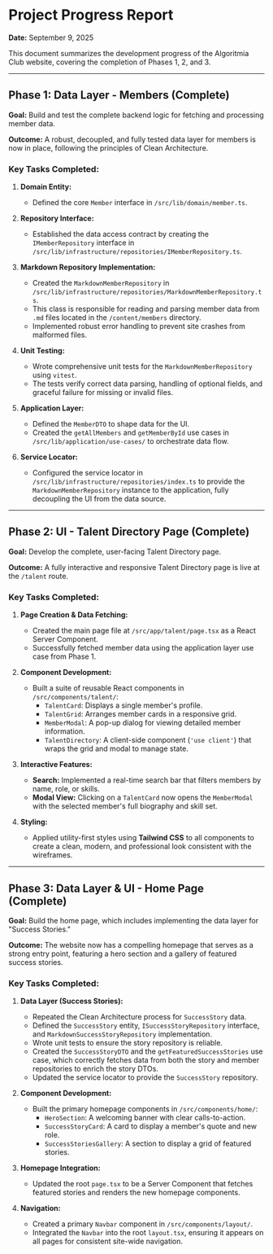 # Project Progress Report

**Date:** September 9, 2025

This document summarizes the development progress of the Algoritmia Club website, covering the completion of Phases 1, 2, and 3.

---

## Phase 1: Data Layer - Members (Complete)

**Goal:** Build and test the complete backend logic for fetching and processing member data.

**Outcome:** A robust, decoupled, and fully tested data layer for members is now in place, following the principles of Clean Architecture.

### Key Tasks Completed:

1.  **Domain Entity:**
    *   Defined the core `Member` interface in `/src/lib/domain/member.ts`.

2.  **Repository Interface:**
    *   Established the data access contract by creating the `IMemberRepository` interface in `/src/lib/infrastructure/repositories/IMemberRepository.ts`.

3.  **Markdown Repository Implementation:**
    *   Created the `MarkdownMemberRepository` in `/src/lib/infrastructure/repositories/MarkdownMemberRepository.ts`.
    *   This class is responsible for reading and parsing member data from `.md` files located in the `/content/members` directory.
    *   Implemented robust error handling to prevent site crashes from malformed files.

4.  **Unit Testing:**
    *   Wrote comprehensive unit tests for the `MarkdownMemberRepository` using `vitest`.
    *   The tests verify correct data parsing, handling of optional fields, and graceful failure for missing or invalid files.

5.  **Application Layer:**
    *   Defined the `MemberDTO` to shape data for the UI.
    *   Created the `getAllMembers` and `getMemberById` use cases in `/src/lib/application/use-cases/` to orchestrate data flow.

6.  **Service Locator:**
    *   Configured the service locator in `/src/lib/infrastructure/repositories/index.ts` to provide the `MarkdownMemberRepository` instance to the application, fully decoupling the UI from the data source.

---

## Phase 2: UI - Talent Directory Page (Complete)

**Goal:** Develop the complete, user-facing Talent Directory page.

**Outcome:** A fully interactive and responsive Talent Directory page is live at the `/talent` route.

### Key Tasks Completed:

1.  **Page Creation & Data Fetching:**
    *   Created the main page file at `/src/app/talent/page.tsx` as a React Server Component.
    *   Successfully fetched member data using the application layer use case from Phase 1.

2.  **Component Development:**
    *   Built a suite of reusable React components in `/src/components/talent/`:
        *   `TalentCard`: Displays a single member's profile.
        *   `TalentGrid`: Arranges member cards in a responsive grid.
        *   `MemberModal`: A pop-up dialog for viewing detailed member information.
        *   `TalentDirectory`: A client-side component (`'use client'`) that wraps the grid and modal to manage state.

3.  **Interactive Features:**
    *   **Search:** Implemented a real-time search bar that filters members by name, role, or skills.
    *   **Modal View:** Clicking on a `TalentCard` now opens the `MemberModal` with the selected member's full biography and skill set.

4.  **Styling:**
    *   Applied utility-first styles using **Tailwind CSS** to all components to create a clean, modern, and professional look consistent with the wireframes.

---

## Phase 3: Data Layer & UI - Home Page (Complete)

**Goal:** Build the home page, which includes implementing the data layer for "Success Stories."

**Outcome:** The website now has a compelling homepage that serves as a strong entry point, featuring a hero section and a gallery of featured success stories.

### Key Tasks Completed:

1.  **Data Layer (Success Stories):**
    *   Repeated the Clean Architecture process for `SuccessStory` data.
    *   Defined the `SuccessStory` entity, `ISuccessStoryRepository` interface, and `MarkdownSuccessStoryRepository` implementation.
    *   Wrote unit tests to ensure the story repository is reliable.
    *   Created the `SuccessStoryDTO` and the `getFeaturedSuccessStories` use case, which correctly fetches data from both the story and member repositories to enrich the story DTOs.
    *   Updated the service locator to provide the `SuccessStory` repository.

2.  **Component Development:**
    *   Built the primary homepage components in `/src/components/home/`:
        *   `HeroSection`: A welcoming banner with clear calls-to-action.
        *   `SuccessStoryCard`: A card to display a member's quote and new role.
        *   `SuccessStoriesGallery`: A section to display a grid of featured stories.

3.  **Homepage Integration:**
    *   Updated the root `page.tsx` to be a Server Component that fetches featured stories and renders the new homepage components.

4.  **Navigation:**
    *   Created a primary `Navbar` component in `/src/components/layout/`.
    *   Integrated the `Navbar` into the root `layout.tsx`, ensuring it appears on all pages for consistent site-wide navigation.
